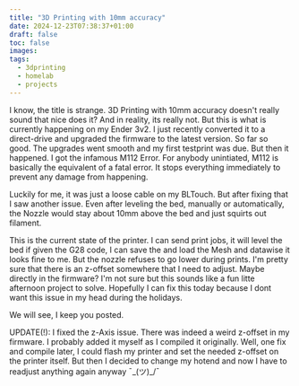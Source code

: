 ```yaml
---
title: "3D Printing with 10mm accuracy"
date: 2024-12-23T07:38:37+01:00
draft: false
toc: false
images:
tags:
  - 3dprinting
  - homelab
  - projects
---
```

I know, the title is strange. 3D Printing with 10mm accuracy doesn't really sound that nice does it? 
And in reality, its really not. But this is what is currently happening on my Ender 3v2. 
I just recently converted it to a direct-drive and upgraded the firmware to the latest version. 
So far so good. The upgrades went smooth and my first testprint was due. 
But then it happened. I got the infamous M112 Error. 
For anybody unintiated, M112 is basically the equivalent of a fatal error.
It stops everything immediately to prevent any damage from happening. 

Luckily for me, it was just a loose cable on my BLTouch. 
But after fixing that I saw another issue. 
Even after leveling the bed, manually or automatically, the Nozzle would stay about 10mm above the bed and just squirts out filament.

This is the current state of the printer. 
I can send print jobs, it will level the bed if given the G28 code, I can save the and load the Mesh and datawise it looks fine to me.
But the nozzle refuses to go lower during prints.
I'm pretty sure that there is an z-offset somewhere that I need to adjust. Maybe directly in the firmware?
I'm not sure but this sounds like a fun litte afternoon project to solve.
Hopefully I can fix this today because I dont want this issue in my head during the holidays.

We will see, I keep you posted.

UPDATE(!): I fixed the z-Axis issue. There was indeed a weird z-offset in my firmware. I probably added it myself as I compiled it originally.
Well, one fix and compile later, I could flash my printer and set the needed z-offset on the printer itself.
But then I decided to change my hotend and now I have to readjust anything again anyway ¯\_(ツ)_/¯  
